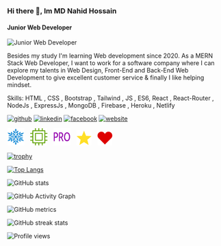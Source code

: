 ### Hi there 👋, Im MD Nahid Hossain 
#### Junior Web Developer
![Junior Web Developer](https://encrypted-tbn0.gstatic.com/images?q=tbn:ANd9GcTY0JeyLTcn-kwLcHWl0gf3XzfFnot6eshV2ms8RVkEmzZst74I4X24PO8KCT7inFz46W0&usqp=CAU)

Besides my study I'm learning Web development since 2020. As a MERN Stack Web Developer, I want to work for a software company where I can
explore my talents in Web Design, Front-End and Back-End Web Development to give excellent customer service & finally I like helping mindset.

Skills: HTML , CSS , Bootstrap , Tailwind , JS , ES6,  React , React-Router , NodeJs , ExpressJs , MongoDB , Firebase , Heroku , Netlify



[<img src='https://cdn.jsdelivr.net/npm/simple-icons@3.0.1/icons/github.svg' alt='github' height='40'>](https://github.com/nahid30)  [<img src='https://cdn.jsdelivr.net/npm/simple-icons@3.0.1/icons/linkedin.svg' alt='linkedin' height='40'>](https://www.linkedin.com/in/md-nahid-hossain-shuvo/)  [<img src='https://cdn.jsdelivr.net/npm/simple-icons@3.0.1/icons/facebook.svg' alt='facebook' height='40'>](https://www.facebook.com/https://www.facebook.com/mdnahid.shuvo.7330/)  [<img src='https://cdn.jsdelivr.net/npm/simple-icons@3.0.1/icons/icloud.svg' alt='website' height='40'>](https://nahid-hossain-portfolio.netlify.app/)  

<a href='https://archiveprogram.github.com/'><img src='https://raw.githubusercontent.com/acervenky/animated-github-badges/master/assets/acbadge.gif' width='40' height='40'></a> <a href='https://docs.github.com/en/developers'><img src='https://raw.githubusercontent.com/acervenky/animated-github-badges/master/assets/devbadge.gif' width='40' height='40'></a> <a href='https://github.com/pricing'><img src='https://raw.githubusercontent.com/acervenky/animated-github-badges/master/assets/pro.gif' width='40' height='40'></a> <a href='https://stars.github.com/'><img src='https://raw.githubusercontent.com/acervenky/animated-github-badges/master/assets/starbadge.gif' width='35' height='35'></a> <a href='https://docs.github.com/en/github/supporting-the-open-source-community-with-github-sponsors'><img src='https://raw.githubusercontent.com/acervenky/animated-github-badges/master/assets/sponsorbadge.gif' width='35' height='35'></a> 

[![trophy](https://github-profile-trophy.vercel.app/?username=nahid30)](https://github.com/ryo-ma/github-profile-trophy)

[![Top Langs](https://github-readme-stats.vercel.app/api/top-langs/?username=nahid30)](https://github.com/anuraghazra/github-readme-stats)

![GitHub stats](https://github-readme-stats.vercel.app/api?username=nahid30&show_icons=true&count_private=true)  

![GitHub Activity Graph](https://activity-graph.herokuapp.com/graph?username=nahid30)  

![GitHub metrics](https://metrics.lecoq.io/nahid30)  

![GitHub streak stats](https://github-readme-streak-stats.herokuapp.com/?user=nahid30)  

![Profile views](https://gpvc.arturio.dev/nahid30)  
